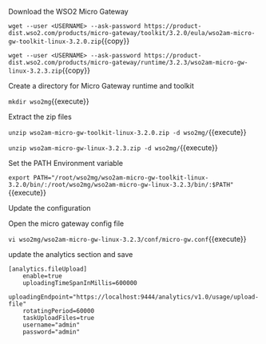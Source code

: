 Download the WSO2 Micro Gateway

`wget --user <USERNAME> --ask-password https://product-dist.wso2.com/products/micro-gateway/toolkit/3.2.0/eula/wso2am-micro-gw-toolkit-linux-3.2.0.zip`{{copy}}

`wget --user <USERNAME> --ask-password https://product-dist.wso2.com/products/micro-gateway/runtime/3.2.3/wso2am-micro-gw-linux-3.2.3.zip`{{copy}}

Create a directory for Micro Gateway runtime and toolkit

`mkdir wso2mg`{{execute}}

Extract the zip files

`unzip wso2am-micro-gw-toolkit-linux-3.2.0.zip -d wso2mg/`{{execute}}

`unzip wso2am-micro-gw-linux-3.2.3.zip -d wso2mg/`{{execute}}

Set the PATH Environment variable

`export PATH="/root/wso2mg/wso2am-micro-gw-toolkit-linux-3.2.0/bin/:/root/wso2mg/wso2am-micro-gw-linux-3.2.3/bin/:$PATH"`{{execute}}

Update the configuration

Open the micro gateway config file

`vi wso2mg/wso2am-micro-gw-linux-3.2.3/conf/micro-gw.conf`{{execute}}

update the analytics section and save

```
[analytics.fileUpload]
    enable=true
    uploadingTimeSpanInMillis=600000
    uploadingEndpoint="https://localhost:9444/analytics/v1.0/usage/upload-file"
    rotatingPeriod=60000
    taskUploadFiles=true
    username="admin"
    password="admin"
```
